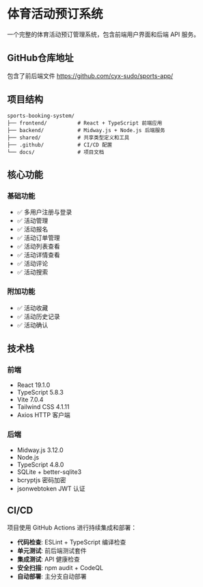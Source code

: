 # 体育活动预订系统

一个完整的体育活动预订管理系统，包含前端用户界面和后端 API 服务。

## GitHub仓库地址 
包含了前后端文件
https://github.com/cyx-sudo/sports-app/ 

## 项目结构

```
sports-booking-system/
├── frontend/          # React + TypeScript 前端应用
├── backend/           # Midway.js + Node.js 后端服务
├── shared/            # 共享类型定义和工具
├── .github/           # CI/CD 配置
└── docs/              # 项目文档
```

## 核心功能

### 基础功能
- ✅ 多用户注册与登录
- ✅ 活动管理
- ✅ 活动报名
- ✅ 活动订单管理
- ✅ 活动列表查看
- ✅ 活动详情查看
- ✅ 活动评论
- ✅ 活动搜索

### 附加功能
- ✅ 活动收藏
- ✅ 活动历史记录
- ✅ 活动确认

## 技术栈

### 前端
- React 19.1.0
- TypeScript 5.8.3
- Vite 7.0.4
- Tailwind CSS 4.1.11
- Axios HTTP 客户端

### 后端
- Midway.js 3.12.0
- Node.js
- TypeScript 4.8.0
- SQLite + better-sqlite3
- bcryptjs 密码加密
- jsonwebtoken JWT 认证

## CI/CD

项目使用 GitHub Actions 进行持续集成和部署：

- **代码检查**: ESLint + TypeScript 编译检查
- **单元测试**: 前后端测试套件
- **集成测试**: API 健康检查
- **安全扫描**: npm audit + CodeQL
- **自动部署**: 主分支自动部署